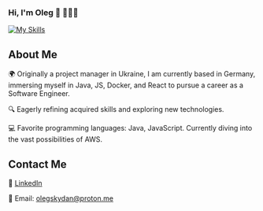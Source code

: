 ### Hi, I'm Oleg 👋 👨🏻‍💻

[![My Skills](https://skillicons.dev/icons?i=java,js,git,postgres,docker,react,aws&theme=light)](https://skillicons.dev)

## About Me

🌍 Originally a project manager in Ukraine, I am currently based in Germany, immersing myself in Java, JS, Docker, and React to pursue a career as a Software Engineer.

🔍 Eagerly refining acquired skills and exploring new technologies.

💻 Favorite programming languages: Java, JavaScript. Currently diving into the vast possibilities of AWS.

## Contact Me

🔗 [LinkedIn](https://www.linkedin.com/in/oleg-skydan)

📧 Email: [olegskydan@proton.me](mailto:olegskydan@proton.me)
